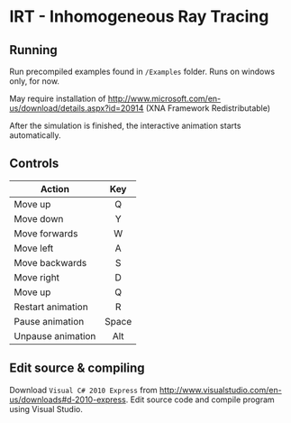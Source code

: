 IRT - Inhomogeneous Ray Tracing
================================

Running
--------
Run precompiled examples found in `/Examples` folder. Runs on windows only, for now. 

May require installation of http://www.microsoft.com/en-us/download/details.aspx?id=20914 (XNA Framework Redistributable)

After the simulation is finished, the interactive animation starts automatically.

Controls
--------

| Action        | Key           |
| ------------- |:-------------:|
| Move up       | Q             |
| Move down     | Y             |
| Move forwards | W             |
| Move left     | A             |
| Move backwards| S             |
| Move right    | D             |
| Move up       | Q             |
| Restart animation       | R             |
| Pause animation       | Space             |
| Unpause animation       | Alt             |


Edit source & compiling
-----------------------

Download `Visual C# 2010 Express` from http://www.visualstudio.com/en-us/downloads#d-2010-express. Edit source code and compile program using Visual Studio.

